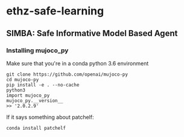 # ethz-safe-learning
## SIMBA: Safe Informative Model Based Agent

### Installing mujoco_py
Make sure that you're in a conda python 3.6 environment
``` 
git clone https://github.com/openai/mujoco-py
cd mujoco-py
pip install -e . --no-cache
python3
import mujoco_py
mujoco_py.__version__
>> '2.0.2.9'
```
If it says something about patchelf:
```
conda install patchelf
```
